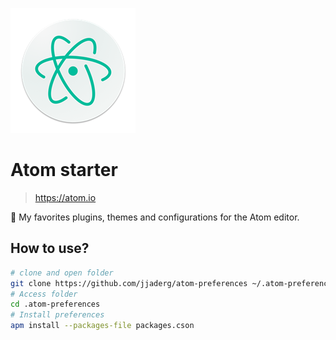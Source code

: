![Atom logo](atom.png)

# Atom starter

> https://atom.io

:rocket: My favorites plugins, themes and configurations for the Atom editor. 
 
## How to use?

```sh
# clone and open folder
git clone https://github.com/jjaderg/atom-preferences ~/.atom-preferences
# Access folder
cd .atom-preferences
# Install preferences
apm install --packages-file packages.cson
```
